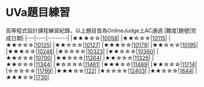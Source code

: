 # UVa題目練習
高等程式設計課程練習紀錄，以上題目皆為OnlineJudge上AC通過
|難度|題號|完成日期|
|---|----|--------|
|★★★☆☆|[10058](https://github.com/alankuo04/UVa/tree/main/10058)|
|★★☆☆☆|[10115](https://github.com/alankuo04/UVa/tree/main/10115)|
|★★☆☆☆|[10125](https://github.com/alankuo04/UVa/tree/main/10125)|
|★★☆☆☆|[10127](https://github.com/alankuo04/UVa/tree/main/10127)|
|★★★☆☆|[10179](https://github.com/alankuo04/UVa/tree/main/10179)|
|★★☆☆☆|[10195](https://github.com/alankuo04/UVa/tree/main/10195)|
|★★★☆☆|[10246](https://github.com/alankuo04/UVa/tree/main/10246)|
|★☆☆☆☆|[10323](https://github.com/alankuo04/UVa/tree/main/10323)|
|★★☆☆☆|[10360](https://github.com/alankuo04/UVa/tree/main/10360)|
|★★☆☆☆|[10700](https://github.com/alankuo04/UVa/tree/main/10700)|
|★★☆☆☆|[11264](https://github.com/alankuo04/UVa/tree/main/11264)|
|★★☆☆☆|[11326](https://github.com/alankuo04/UVa/tree/main/11326)|
|★★☆☆☆|[11344](https://github.com/alankuo04/UVa/tree/main/11344)|
|★☆☆☆☆|[11461](https://github.com/alankuo04/UVa/tree/main/11461)|
|★★★☆☆|[11489](https://github.com/alankuo04/UVa/tree/main/11489)|
|★★☆☆☆|[11714](https://github.com/alankuo04/UVa/tree/main/11714)|
|☆☆☆☆☆|[11799](https://github.com/alankuo04/UVa/tree/main/11799)|
|★★★☆☆|[122](https://github.com/alankuo04/UVa/tree/main/122)|
|★☆☆☆☆|[12403](https://github.com/alankuo04/UVa/tree/main/12403)|
|★★☆☆☆|[1644](https://github.com/alankuo04/UVa/tree/main/1644)|
|★★★☆☆|[1730](https://github.com/alankuo04/UVa/tree/main/1730)|
